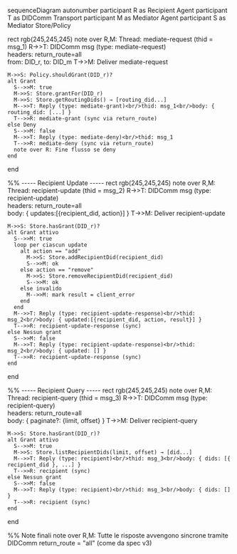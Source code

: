 sequenceDiagram
  autonumber
  participant R as Recipient Agent
  participant T as DIDComm Transport
  participant M as Mediator Agent
  participant S as Mediator Store/Policy

  rect rgb(245,245,245)
    note over R,M: Thread: mediate-request (thid = msg_1)
    R->>T: DIDComm msg (type: mediate-request)<br/>headers: return_route=all<br/>from: DID_r, to: DID_m
    T->>M: Deliver mediate-request

    M->>S: Policy.shouldGrant(DID_r)?
    alt Grant
      S-->>M: true
      M->>S: Store.grantFor(DID_r)
      M->>S: Store.getRoutingDids() → [routing_did...]
      M-->>T: Reply (type: mediate-grant)<br/>thid: msg_1<br/>body: { routing_did: [...] }
      T-->>R: mediate-grant (sync via return_route)
    else Deny
      S-->>M: false
      M-->>T: Reply (type: mediate-deny)<br/>thid: msg_1
      T-->>R: mediate-deny (sync via return_route)
      note over R: Fine flusso se deny
    end
  end

  %% ----- Recipient Update -----
  rect rgb(245,245,245)
    note over R,M: Thread: recipient-update (thid = msg_2)
    R->>T: DIDComm msg (type: recipient-update)<br/>headers: return_route=all<br/>body: { updates:[{recipient_did, action}] }
    T->>M: Deliver recipient-update

    M->>S: Store.hasGrant(DID_r)?
    alt Grant attivo
      S-->>M: true
      loop per ciascun update
        alt action == "add"
          M->>S: Store.addRecipientDid(recipient_did)
          S-->>M: ok
        else action == "remove"
          M->>S: Store.removeRecipientDid(recipient_did)
          S-->>M: ok
        else invalido
          M-->>M: mark result = client_error
        end
      end
      M-->>T: Reply (type: recipient-update-response)<br/>thid: msg_2<br/>body: { updated:[{recipient_did, action, result}] }
      T-->>R: recipient-update-response (sync)
    else Nessun grant
      S-->>M: false
      M-->>T: Reply (type: recipient-update-response)<br/>thid: msg_2<br/>body: { updated: [] }
      T-->>R: recipient-update-response (sync)
    end
  end

  %% ----- Recipient Query -----
  rect rgb(245,245,245)
    note over R,M: Thread: recipient-query (thid = msg_3)
    R->>T: DIDComm msg (type: recipient-query)<br/>headers: return_route=all<br/>body: { paginate?: {limit, offset} }
    T->>M: Deliver recipient-query

    M->>S: Store.hasGrant(DID_r)?
    alt Grant attivo
      S-->>M: true
      M->>S: Store.listRecipientDids(limit, offset) → [did...]
      M-->>T: Reply (type: recipient)<br/>thid: msg_3<br/>body: { dids: [{ recipient_did }, ...] }
      T-->>R: recipient (sync)
    else Nessun grant
      S-->>M: false
      M-->>T: Reply (type: recipient)<br/>thid: msg_3<br/>body: { dids: [] }
      T-->>R: recipient (sync)
    end
  end

  %% Note finali
  note over R,M: Tutte le risposte avvengono sincrone tramite <br/>DIDComm return_route = "all" (come da spec v3)
